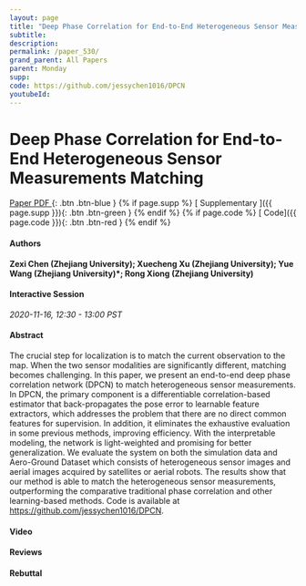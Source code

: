 ```yaml
---
layout: page
title: "Deep Phase Correlation for End-to-End Heterogeneous Sensor Measurements Matching"
subtitle: 
description:
permalink: /paper_530/
grand_parent: All Papers
parent: Monday
supp: 
code: https://github.com/jessychen1016/DPCN
youtubeId: 
---
```


# Deep Phase Correlation for End-to-End Heterogeneous Sensor Measurements Matching

[<i class="fa fa-file-text-o" aria-hidden="true"></i> Paper PDF ](https://drive.google.com/file/d/1SmAayWXB2J5A2AkgwNB-yyejxAjG-6HH/view){: .btn .btn-blue } {% if page.supp %} [<i class="fa fa-file-text-o" aria-hidden="true"></i> Supplementary ]({{ page.supp }}){: .btn .btn-green } {% endif %} {% if page.code %} [<i class="fa fa-github" aria-hidden="true"></i> Code]({{ page.code }}){: .btn .btn-red }
{% endif %}

#### Authors
**Zexi Chen (Zhejiang University); Xuecheng Xu (Zhejiang University); Yue Wang (Zhejiang University)*; Rong Xiong (Zhejiang University)**

#### Interactive Session
*2020-11-16, 12:30 - 13:00 PST*

#### Abstract
The crucial step for localization is to match the current observation to the map. When the two sensor modalities are significantly different, matching becomes challenging. In this paper, we present an end-to-end deep phase correlation network (DPCN) to match heterogeneous sensor measurements. In DPCN, the primary component is a differentiable correlation-based estimator that back-propagates the pose error to learnable feature extractors, which addresses the problem that there are no direct common features for supervision. In addition, it eliminates the exhaustive evaluation in some previous methods, improving efficiency. With the interpretable modeling, the network is light-weighted and promising for better generalization. We evaluate the system on both the simulation data and Aero-Ground Dataset which consists of heterogeneous sensor images and aerial images acquired by satellites or aerial robots. The results show that our method is able to match the heterogeneous sensor measurements, outperforming the comparative traditional phase correlation and other learning-based methods. Code is available at <a href="https://github.com/jessychen1016/DPCN" target="_blank">https://github.com/jessychen1016/DPCN</a>.

#### Video 

#### Reviews

#### Rebuttal
